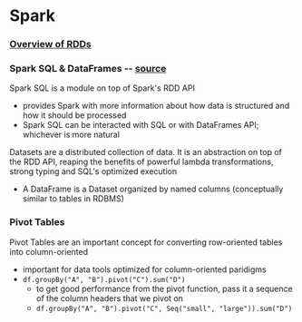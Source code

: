 # Spark
### [Overview of RDDs](../Research-Papers/2012%20Resilient%20Distributed%20Datasets.md)

### Spark SQL & DataFrames -- [source](http://spark.apache.org/docs/latest/sql-programming-guide.html)
Spark SQL is a module on top of Spark's RDD API
- provides Spark with more information about how data is structured and how it should be processed
- Spark SQL can be interacted with SQL or with DataFrames API; whichever is more natural

Datasets are a distributed collection of data. It is an abstraction on top of the RDD API, reaping the benefits of powerful lambda transformations, strong typing and SQL's optimized execution
- A DataFrame is a Dataset organized by named columns (conceptually similar to tables in RDBMS)

### Pivot Tables
Pivot Tables are an important concept for converting row-oriented tables into column-oriented
- important for data tools optimized for column-oriented paridigms 
- `df.groupBy("A", "B").pivot("C").sum("D")`
  - to get good performance from the pivot function, pass it a sequence of the column headers that we pivot on
  - `df.groupBy("A", "B").pivot("C", Seq("small", "large")).sum("D")`
